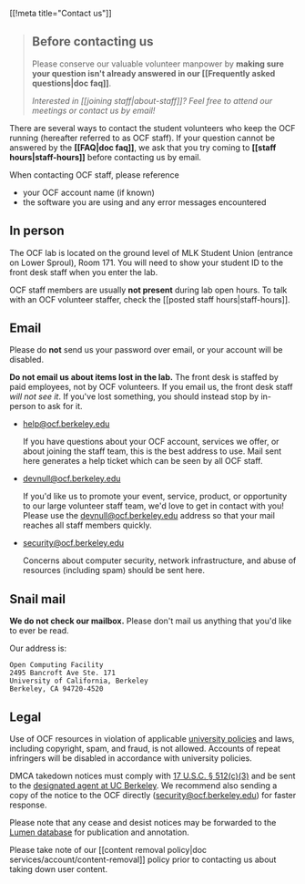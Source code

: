 [[!meta title="Contact us"]]

> ## Before contacting us
> Please conserve our valuable volunteer manpower by **making sure your
> question isn't already answered in our [[Frequently asked questions|doc
> faq]]**.
>
> *Interested in [[joining staff|about-staff]]? Feel free to attend our
> meetings or contact us by email!*

There are several ways to contact the student volunteers who keep the OCF
running (hereafter referred to as OCF staff). If your question cannot be
answered by the **[[FAQ|doc faq]]**, we ask that you try coming to **[[staff
hours|staff-hours]]** before contacting us by email.

When contacting OCF staff, please reference

 * your OCF account name (if known)
 * the software you are using and any error messages encountered

## In person

The OCF lab is located on the ground level of MLK Student Union (entrance on
Lower Sproul), Room 171. You will need to show your student ID to the
front desk staff when you enter the lab.

OCF staff members are usually **not present** during lab open hours. To talk
with an OCF volunteer staffer, check the [[posted staff hours|staff-hours]].

## Email

Please do **not** send us your password over email, or your account will be
disabled.

**Do not email us about items lost in the lab.** The front desk is staffed by
paid employees, not by OCF volunteers. If you email us, the front desk staff
*will not see it*. If you've lost something, you should instead stop by
in-person to ask for it.


* [help@ocf.berkeley.edu](mailto:help@ocf.berkeley.edu)

  If you have questions about your OCF account, services we offer, or about
  joining the staff team, this is the best address to use. Mail sent here
  generates a help ticket which can be seen by all OCF staff.

* [devnull@ocf.berkeley.edu](mailto:devnull@ocf.berkeley.edu)

  If you'd like us to promote your event, service, product, or opportunity to
  our large volunteer staff team, we'd love to get in contact with you! Please
  use the [devnull@ocf.berkeley.edu](mailto:devnull@ocf.berkeley.edu) address
  so that your mail reaches all staff members quickly.

* [security@ocf.berkeley.edu](mailto:security@ocf.berkeley.edu)

  Concerns about computer security, network infrastructure, and abuse of
  resources (including spam) should be sent here.

## Snail mail

**We do not check our mailbox.** Please don't mail us anything that you'd like
to ever be read.

Our address is:

    Open Computing Facility
    2495 Bancroft Ave Ste. 171
    University of California, Berkeley
    Berkeley, CA 94720-4520

## Legal

Use of OCF resources in violation of applicable [university
policies][usepolicy] and laws, including copyright, spam, and fraud, is not
allowed. Accounts of repeat infringers will be disabled in accordance with
university policies.

DMCA takedown notices must comply with [17 U.S.C. § 512(c)(3)][dmca] and be
sent to the [designated agent at UC Berkeley][dmca]. We recommend also sending
a copy of the notice to the OCF directly
([security@ocf.berkeley.edu](mailto:security@ocf.berkeley.edu)) for faster
response.

Please note that any cease and desist notices may be forwarded to the [Lumen
database][lumen] for publication and annotation.

Please take note of our
[[content removal policy|doc services/account/content-removal]] policy prior
to contacting us about taking down user content.

[lumen]: https://lumendatabase.org/
[dmca]: https://security.berkeley.edu/digital-millennium-copyright-act-dmca-uc-berkeley
[usepolicy]: https://security.berkeley.edu/policy/usepolicy.html

